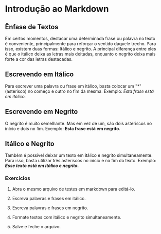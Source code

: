 ﻿# Introdução ao Markdown

## Ênfase de Textos

Em certos momentos, destacar uma determinada frase ou palavra no texto é conveniente, principalmente para reforçar o sentido daquele trecho.
Para isso, existem duas formas: Itálico e negrito.
A principal diferença entre eles é que o itálico deixa as letras mais deitadas, enquanto o negrito deixa mais forte a cor das letras destacadas.

## Escrevendo em Itálico

Para escrever uma palavra ou frase em itálico, basta colocar um "*" (asterisco) no começo e outro no fim da mesma. Exemplo:
*Esta frase está em itálico.*

## Escrevendo em Negrito

O negrito é muito semelhante. Mas em vez de um, são dois asteriscos no início e dois no fim. Exemplo:
**Esta frase está em negrito.**

## Itálico e Negrito

Também é possível deixar um texto em itálico e negrito simultaneamente.
Para isso, basta utilizar três asteriscos no início e no fim do texto.
Exemplo:
***Esse texto está em itálico e negrito.***

### Exercícios

1. Abra o mesmo arquivo de testes em markdown para editá-lo.

2. Escreva palavras e frases em itálico.

3. Escreva palavras e frases em negrito.

4. Formate textos com itálico e negrito simultaneamente.

5. Salve e feche o arquivo.